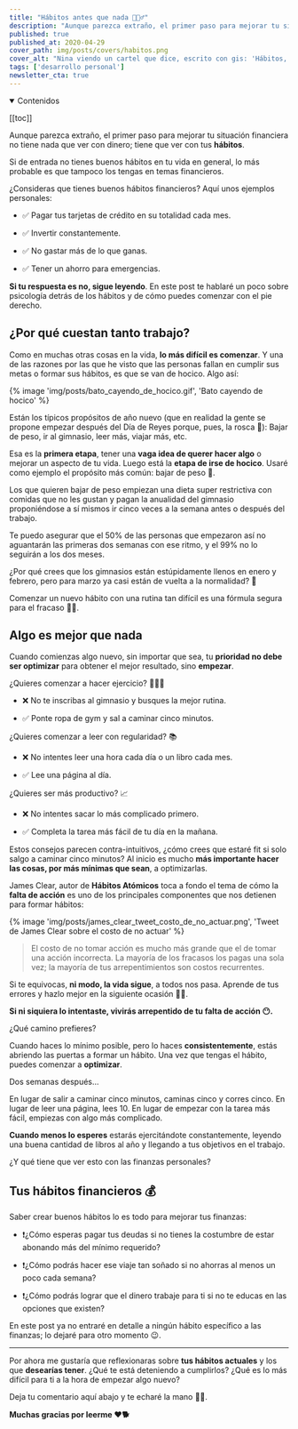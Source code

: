 ```yaml
---
title: "Hábitos antes que nada 🧘🏻‍♂️"
description: "Aunque parezca extraño, el primer paso para mejorar tu situación financiera no tiene nada que ver con dinero; tiene que ver con tus hábitos."
published: true
published_at: 2020-04-29
cover_path: img/posts/covers/habitos.png
cover_alt: "Nina viendo un cartel que dice, escrito con gis: 'Hábitos, antes que nada'."
tags: ['desarrollo personal']
newsletter_cta: true
---
```


<details open>
  <summary>
    Contenidos
  </summary>

  [[toc]]

</details>


Aunque parezca extraño, el primer paso para mejorar tu situación financiera no tiene nada que ver con dinero; tiene que ver con tus **hábitos**.

Si de entrada no tienes buenos hábitos en tu vida en general, lo más probable es que tampoco los tengas en temas financieros.

¿Consideras que tienes buenos hábitos financieros? Aquí unos ejemplos personales:

- ✅ Pagar tus tarjetas de crédito en su totalidad cada mes.

- ✅ Invertir constantemente.

- ✅ No gastar más de lo que ganas.

- ✅ Tener un ahorro para emergencias.

**Si tu respuesta es no, sigue leyendo**. En este post te hablaré un poco sobre psicología detrás de los hábitos y de cómo puedes comenzar con el pie derecho.

## ¿Por qué cuestan tanto trabajo?

Como en muchas otras cosas en la vida, **lo más difícil es comenzar**. Y una de las razones por las que he visto que las personas fallan en cumplir sus metas o formar sus hábitos, es que se van de hocico. Algo así:

{% image 'img/posts/bato_cayendo_de_hocico.gif', 'Bato cayendo de hocico' %}

Están los típicos propósitos de año nuevo (que en realidad la gente se propone empezar después del Día de Reyes porque, pues, la rosca 🐷): Bajar de peso, ir al gimnasio, leer más, viajar más, etc.

Esa es la **primera etapa**, tener una **vaga idea de querer hacer algo** o mejorar un aspecto de tu vida. Luego está la **etapa de irse de hocico**. Usaré como ejemplo el propósito más común: bajar de peso 🍟.

Los que quieren bajar de peso empiezan una dieta super restrictiva con comidas que no les gustan y pagan la anualidad del gimnasio proponiéndose a sí mismos ir cinco veces a la semana antes o después del trabajo.

Te puedo asegurar que el 50% de las personas que empezaron así no aguantarán las primeras dos semanas con ese ritmo, y el 99% no lo seguirán a los dos meses.

¿Por qué crees que los gimnasios están estúpidamente llenos en enero y febrero, pero para marzo ya casi están de vuelta a la normalidad? 🤭

Comenzar un nuevo hábito con una rutina tan difícil es una fórmula segura para el fracaso ☝🏼.

## Algo es mejor que nada

Cuando comienzas algo nuevo, sin importar que sea, tu **prioridad no debe ser optimizar** para obtener el mejor resultado, sino **empezar**.

 ¿Quieres comenzar a hacer ejercicio?  🏃🏻‍♂️

- ❌ No te inscribas al gimnasio y busques la mejor rutina.

- ✅ Ponte ropa de gym y sal a caminar cinco minutos.

 ¿Quieres comenzar a leer con regularidad? 📚

- ❌ No intentes leer una hora cada día o un libro cada mes.

- ✅ Lee una página al día.

¿Quieres ser más productivo? 📈

- ❌ No intentes sacar lo más complicado primero.

- ✅ Completa la tarea más fácil de tu día en la mañana.

Estos consejos parecen contra-intuitivos, ¿cómo crees que estaré fit si solo salgo a caminar cinco minutos? Al inicio es mucho **más importante hacer las cosas, por más mínimas que sean**, a optimizarlas.

James Clear, autor de **Hábitos Atómicos** toca a fondo el tema de cómo la **falta de acción** es uno de los principales componentes que nos detienen para formar hábitos:

{% image 'img/posts/james_clear_tweet_costo_de_no_actuar.png', 'Tweet de James Clear sobre el costo de no actuar' %}

> El costo de no tomar acción es mucho más grande que el de tomar una acción incorrecta. La mayoría de los fracasos los pagas una sola vez; la mayoría de tus arrepentimientos son costos recurrentes.

Si te equivocas, **ni modo, la vida sigue**, a todos nos pasa. Aprende de tus errores y hazlo mejor en la siguiente ocasión 🙌🏼.

**Si ni siquiera lo intentaste, vivirás arrepentido de tu falta de acción 😶.**

¿Qué camino prefieres?

Cuando haces lo mínimo posible, pero lo haces **consistentemente**, estás abriendo las puertas a formar un hábito. Una vez que tengas el hábito, puedes comenzar a **optimizar**.

Dos semanas después…

En lugar de salir a caminar cinco minutos, caminas cinco y corres cinco. En lugar de leer una página, lees 10. En lugar de empezar con la tarea más fácil, empiezas con algo más complicado.

**Cuando menos lo esperes** estarás ejercitándote constantemente, leyendo una buena cantidad de libros al año y llegando a tus objetivos en el trabajo.

¿Y qué tiene que ver esto con las finanzas personales?

## Tus hábitos financieros 💰

Saber crear buenos hábitos lo es todo para mejorar tus finanzas:

- ❗️¿Cómo esperas pagar tus deudas si no tienes la costumbre de estar abonando más del mínimo requerido?

- ❗¿Cómo podrás hacer ese viaje tan soñado si no ahorras al menos un poco cada semana?

- ❗️¿Cómo podrás lograr que el dinero trabaje para ti si no te educas en las opciones que existen?

En este post ya no entraré en detalle a ningún hábito específico a las finanzas; lo dejaré para otro momento 😉.

***

Por ahora me gustaría que reflexionaras sobre **tus hábitos actuales** y los que **desearías tener**. ¿Qué te está deteniendo a cumplirlos? ¿Qué es lo más difícil para ti a la hora de empezar algo nuevo?

Deja tu comentario aquí abajo y te echaré la mano 👊🏼.

**Muchas gracias por leerme ❤️🐕**
